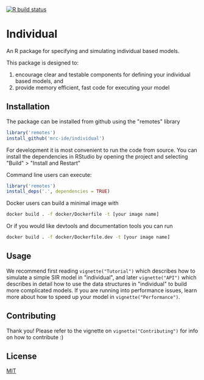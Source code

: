 <!-- badges: start -->
[![R build status](https://github.com/mrc-ide/individaul/workflows/R-CMD-check/badge.svg)](https://github.com/mrc-ide/individual/actions)
<!-- badges: end -->

# Individual

An R package for specifying and simulating individual based models.

This package is designed to:

  1. encourage clear and testable components for defining your individual based 
models, and
  2. provide memory efficient, fast code for executing your model

## Installation

The package can be installed from github using the "remotes" library

```R
library('remotes')
install_github('mrc-ide/individual')
```

For development it is most convenient to run the code from source. You can
install the dependencies in RStudio by opening the project and selecting "Build" > "Install and Restart"

Command line users can execute:

```R
library('remotes')
install_deps('.', dependencies = TRUE)
```

Docker users can build a minimal image with

```bash
docker build . -f docker/Dockerfile -t [your image name]
```

Or if you would like devtools and documentation tools you can run

```bash
docker build . -f docker/Dockerfile.dev -t [your image name]
```

## Usage

We recommend first reading `vignette("Tutorial")` which describes
how to simulate a simple SIR model in "individual", and later `vignette("API")`
which describes in detail how to use the data structures in "individual" to
build more complicated models. If you are running into performance issues,
learn more about how to speed up your model in `vignette("Performance")`.

## Contributing

Thank you! Please refer to the vignette on `vignette("Contributing")` for info on how to
contribute :)

## License
[MIT](https://choosealicense.com/licenses/mit/)
